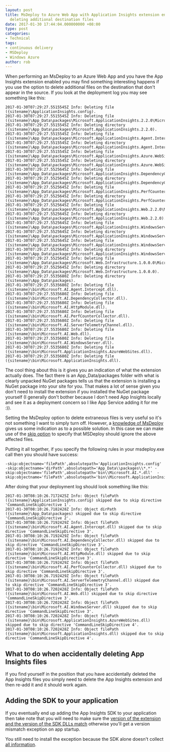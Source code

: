 ```yaml
---
layout: post
title: MsDeploy to Azure Web App with Application Insights extension enabled when
  deleting additional destination files
date: 2017-01-30 17:44:04.000000000 +08:00
type: post
categories:
- Technical
tags:
- continuous delivery
- MSDeploy
- Windows Azure
author: rob
---
```



When performing an MsDeploy to an Azure Web App and you have the App Insights extension enabled you may find something interesting happens if you use the option to delete additional files on the destination that don't appear in the source. If you look at the deployment log you may see something like this:



```
2017-01-30T07:29:27.5515545Z Info: Deleting file ({sitename}\ApplicationInsights.config).
2017-01-30T07:29:27.5515545Z Info: Deleting file ({sitename}\App_Data\packages\Microsoft.ApplicationInsights.2.2.0\Microsoft.ApplicationInsights.2.2.0.nupkg).
2017-01-30T07:29:27.5515545Z Info: Deleting directory ({sitename}\App_Data\packages\Microsoft.ApplicationInsights.2.2.0).
2017-01-30T07:29:27.5515545Z Info: Deleting file ({sitename}\App_Data\packages\Microsoft.ApplicationInsights.Agent.Intercept.2.0.6\Microsoft.ApplicationInsights.Agent.Intercept.2.0.6.nupkg).
2017-01-30T07:29:27.5515545Z Info: Deleting directory ({sitename}\App_Data\packages\Microsoft.ApplicationInsights.Agent.Intercept.2.0.6).
2017-01-30T07:29:27.5515545Z Info: Deleting file ({sitename}\App_Data\packages\Microsoft.ApplicationInsights.Azure.WebSites.2.2.0\Microsoft.ApplicationInsights.Azure.WebSites.2.2.0.nupkg).
2017-01-30T07:29:27.5515545Z Info: Deleting directory ({sitename}\App_Data\packages\Microsoft.ApplicationInsights.Azure.WebSites.2.2.0).
2017-01-30T07:29:27.5525645Z Info: Deleting file ({sitename}\App_Data\packages\Microsoft.ApplicationInsights.DependencyCollector.2.2.0\Microsoft.ApplicationInsights.DependencyCollector.2.2.0.nupkg).
2017-01-30T07:29:27.5525645Z Info: Deleting directory ({sitename}\App_Data\packages\Microsoft.ApplicationInsights.DependencyCollector.2.2.0).
2017-01-30T07:29:27.5525645Z Info: Deleting file ({sitename}\App_Data\packages\Microsoft.ApplicationInsights.PerfCounterCollector.2.2.0\Microsoft.ApplicationInsights.PerfCounterCollector.2.2.0.nupkg).
2017-01-30T07:29:27.5525645Z Info: Deleting directory ({sitename}\App_Data\packages\Microsoft.ApplicationInsights.PerfCounterCollector.2.2.0).
2017-01-30T07:29:27.5525645Z Info: Deleting file ({sitename}\App_Data\packages\Microsoft.ApplicationInsights.Web.2.2.0\Microsoft.ApplicationInsights.Web.2.2.0.nupkg).
2017-01-30T07:29:27.5525645Z Info: Deleting directory ({sitename}\App_Data\packages\Microsoft.ApplicationInsights.Web.2.2.0).
2017-01-30T07:29:27.5525645Z Info: Deleting file ({sitename}\App_Data\packages\Microsoft.ApplicationInsights.WindowsServer.2.2.0\Microsoft.ApplicationInsights.WindowsServer.2.2.0.nupkg).
2017-01-30T07:29:27.5525645Z Info: Deleting directory ({sitename}\App_Data\packages\Microsoft.ApplicationInsights.WindowsServer.2.2.0).
2017-01-30T07:29:27.5525645Z Info: Deleting file ({sitename}\App_Data\packages\Microsoft.ApplicationInsights.WindowsServer.TelemetryChannel.2.2.0\Microsoft.ApplicationInsights.WindowsServer.TelemetryChannel.2.2.0.nupkg).
2017-01-30T07:29:27.5525645Z Info: Deleting directory ({sitename}\App_Data\packages\Microsoft.ApplicationInsights.WindowsServer.TelemetryChannel.2.2.0).
2017-01-30T07:29:27.5525645Z Info: Deleting file ({sitename}\App_Data\packages\Microsoft.Web.Infrastructure.1.0.0.0\Microsoft.Web.Infrastructure.1.0.0.0.nupkg).
2017-01-30T07:29:27.5525645Z Info: Deleting directory ({sitename}\App_Data\packages\Microsoft.Web.Infrastructure.1.0.0.0).
2017-01-30T07:29:27.5535680Z Info: Deleting directory ({sitename}\App_Data\packages).
2017-01-30T07:29:27.5535680Z Info: Deleting file ({sitename}\bin\Microsoft.AI.Agent.Intercept.dll).
2017-01-30T07:29:27.5535680Z Info: Deleting file ({sitename}\bin\Microsoft.AI.DependencyCollector.dll).
2017-01-30T07:29:27.5535680Z Info: Deleting file ({sitename}\bin\Microsoft.AI.HttpModule.dll).
2017-01-30T07:29:27.5535680Z Info: Deleting file ({sitename}\bin\Microsoft.AI.PerfCounterCollector.dll).
2017-01-30T07:29:27.5535680Z Info: Deleting file ({sitename}\bin\Microsoft.AI.ServerTelemetryChannel.dll).
2017-01-30T07:29:27.5535680Z Info: Deleting file ({sitename}\bin\Microsoft.AI.Web.dll).
2017-01-30T07:29:27.5535680Z Info: Deleting file ({sitename}\bin\Microsoft.AI.WindowsServer.dll).
2017-01-30T07:29:27.5535680Z Info: Deleting file ({sitename}\bin\Microsoft.ApplicationInsights.AzureWebSites.dll).
2017-01-30T07:29:27.5535680Z Info: Deleting file ({sitename}\bin\Microsoft.ApplicationInsights.dll).
```



The cool thing about this is it gives you an indication of what the extension actually does. The fact there is an App\_Data/packages folder with what is clearly unpacked NuGet packages tells us that the extension is installing a NuGet package into your site for you. That makes a lot of sense given you don't need to install the extension if you installed the NuGet package yourself (I generally don't bother because I don't need App Insights locally and see it as a deployment concern so I like App Service adding it for me :)).



Setting the MsDeploy option to delete extraneous files is very useful so it's not something I want to simply turn off. However, a [knowledge of MsDeploy](http://mdavies.net/2012/08/12/microsofts-hidden-gem-msdeploy/) gives us some indication as to a possible solution. In this case we can make use of the [skip option](https://technet.microsoft.com/en-us/library/dd569089(v=ws.10).aspx) to specify that MSDeploy should ignore the above affected files.



Putting it all together, if you specify the following rules in your msdeploy.exe call then you should have success:



```
-skip:objectname='filePath',absolutepath='ApplicationInsights.config' -skip:objectname='dirPath',absolutepath='App_Data\\packages\\*.*' -skip:objectname='filePath',absolutepath='bin\\Microsoft.AI.*.dll'  -skip:objectname='filePath',absolutepath='bin\\Microsoft.ApplicationInsights.*.dll'
```



After doing that your deployment log should look something like this:



```
2017-01-30T08:10:26.7172425Z Info: Object filePath ({sitename}\ApplicationInsights.config) skipped due to skip directive 'CommandLineSkipDirective 1'.
2017-01-30T08:10:26.7182428Z Info: Object dirPath ({sitename}\App_Data\packages) skipped due to skip directive 'CommandLineSkipDirective 2'.
2017-01-30T08:10:26.7192429Z Info: Object filePath ({sitename}\bin\Microsoft.AI.Agent.Intercept.dll) skipped due to skip directive 'CommandLineSkipDirective 3'.
2017-01-30T08:10:26.7192429Z Info: Object filePath ({sitename}\bin\Microsoft.AI.DependencyCollector.dll) skipped due to skip directive 'CommandLineSkipDirective 3'.
2017-01-30T08:10:26.7192429Z Info: Object filePath ({sitename}\bin\Microsoft.AI.HttpModule.dll) skipped due to skip directive 'CommandLineSkipDirective 3'.
2017-01-30T08:10:26.7192429Z Info: Object filePath ({sitename}\bin\Microsoft.AI.PerfCounterCollector.dll) skipped due to skip directive 'CommandLineSkipDirective 3'.
2017-01-30T08:10:26.7192429Z Info: Object filePath ({sitename}\bin\Microsoft.AI.ServerTelemetryChannel.dll) skipped due to skip directive 'CommandLineSkipDirective 3'.
2017-01-30T08:10:26.7202428Z Info: Object filePath ({sitename}\bin\Microsoft.AI.Web.dll) skipped due to skip directive 'CommandLineSkipDirective 3'.
2017-01-30T08:10:26.7202428Z Info: Object filePath ({sitename}\bin\Microsoft.AI.WindowsServer.dll) skipped due to skip directive 'CommandLineSkipDirective 3'.
2017-01-30T08:10:26.7202428Z Info: Object filePath ({sitename}\bin\Microsoft.ApplicationInsights.AzureWebSites.dll) skipped due to skip directive 'CommandLineSkipDirective 4'.
2017-01-30T08:10:26.7202428Z Info: Object filePath ({sitename}\bin\Microsoft.ApplicationInsights.dll) skipped due to skip directive 'CommandLineSkipDirective 4'.
```


## What to do when accidentally deleting App Insights files


If you find yourself in the position that you have accidentally deleted the App Insights files you simply need to delete the App Insights extension and then re-add it and it should work again.


## Adding the SDK to your application


If you eventually end up adding the App Insights SDK to your application then take note that you will need to make sure the [version of the extension and the version of the SDK DLLs match](https://twitter.com/davidebbo/status/858016577127665665) otherwise you'll get a version mismatch exception on app startup.



You still need to install the exception because the SDK alone doesn't collect [all information](https://docs.microsoft.com/en-us/azure/application-insights/app-insights-monitor-performance-live-website-now).


